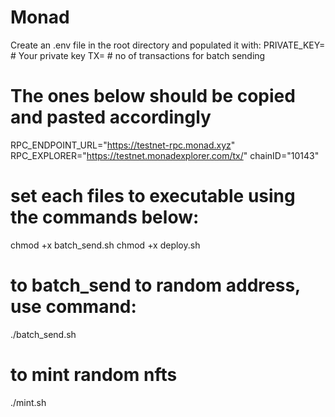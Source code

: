 # Monad

Create an .env file in the root directory and populated it with:
PRIVATE_KEY= # Your private key
TX= # no of transactions for batch sending

# The ones below should be copied and pasted accordingly
RPC_ENDPOINT_URL="https://testnet-rpc.monad.xyz"
RPC_EXPLORER="https://testnet.monadexplorer.com/tx/"
chainID="10143"

# set each files to executable using the commands below:
chmod +x batch_send.sh
chmod +x deploy.sh 

# to batch_send to random address, use command:
./batch_send.sh

# to mint random nfts
./mint.sh